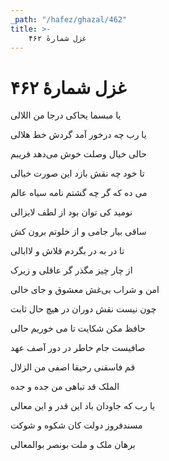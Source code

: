```yaml
---
_path: "/hafez/ghazal/462"
title: >-
    غزل شمارهٔ ۴۶۲
---
```

# غزل شمارهٔ ۴۶۲

<div class="b" id="bn1"><div class="m1"><p>یا مبسما یحاکی درجا من اللالی</p></div>
<div class="m2"><p>یا رب چه درخور آمد گردش خط هلالی</p></div></div>
<div class="b" id="bn2"><div class="m1"><p>حالی خیال وصلت خوش می‌دهد فریبم</p></div>
<div class="m2"><p>تا خود چه نقش بازد این صورت خیالی</p></div></div>
<div class="b" id="bn3"><div class="m1"><p>می ده که گر چه گشتم نامه سیاه عالم</p></div>
<div class="m2"><p>نومید کی توان بود از لطف لایزالی</p></div></div>
<div class="b" id="bn4"><div class="m1"><p>ساقی بیار جامی و از خلوتم برون کش</p></div>
<div class="m2"><p>تا در به در بگردم قلاش و لاابالی</p></div></div>
<div class="b" id="bn5"><div class="m1"><p>از چار چیز مگذر گر عاقلی و زیرک</p></div>
<div class="m2"><p>امن و شراب بی‌غش معشوق و جای خالی</p></div></div>
<div class="b" id="bn6"><div class="m1"><p>چون نیست نقش دوران در هیچ حال ثابت</p></div>
<div class="m2"><p>حافظ مکن شکایت تا می خوریم حالی</p></div></div>
<div class="b" id="bn7"><div class="m1"><p>صافیست جام خاطر در دور آصف عهد</p></div>
<div class="m2"><p>قم فاسقنی رحیقا اصفی من الزلال</p></div></div>
<div class="b" id="bn8"><div class="m1"><p>الملک قد تباهی من جده و جده</p></div>
<div class="m2"><p>یا رب که جاودان باد این قدر و این معالی</p></div></div>
<div class="b" id="bn9"><div class="m1"><p>مسندفروز دولت کان شکوه و شوکت</p></div>
<div class="m2"><p>برهان ملک و ملت بونصر بوالمعالی</p></div></div>
